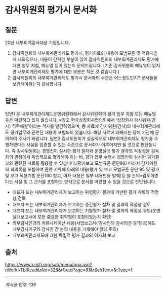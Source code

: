 # 감사위원회 평가시 문서화

## 질문
20년 내부회계감사대상 기업입니다.
1. 감사위원회의 내부회계관리제도 평가시, 평가자료의 내용이 모범규준 및 적용지침에 나와있으나, 내용이 간략한 부분이 있어
감사위원회의 내부회계관리제도 평가에 대한 업무 지침, 매뉴얼 등이 있는지 문의드립니다.
(기존 감사위원회 매뉴얼이 있지만 내부회계관리제도 평가에 대한 부분은 적은 것 같습니다.)
2. 감사위원회의 내부회계관리제도 평가시 문서화의 수준은 어느정도인지? 문서들을 보관해야하는지
감사합니다.

## 답변
답변1
본 내부회계관리제도운영위원회에서 감사위원회의 평가 업무 지침 또는 매뉴얼 등은 마련하고 있지 않습니다.
※참고
한국상장회사협의회에서 ‘상장회사 감사위원(감사) 직무해설’이라는 책자를 발간하였으며, 동 자료에 감사위원(감사)의 내부회계관리제도 평가업무와 관련된 내용이 포함되어 있습니다. 해당 자료에 대해서는 당해 기관에 문의하여 주시기 바랍니다.
답변2
감사위원회가 실질적으로 내부회계관리제도 평가를 수행하였다는 사실을 입증할 수 있는 수준으로 문서화가 이루어지면 될 것으로 판단됩니다.
즉 감사위원회는 경영진이 실시한 평가 절차와 운영실태 평가 결과의 적정성을 감독자의 관점에서 독립적으로 평가해야 하는 바, 평가 업무 수행시 경영진이 실시한 평가결과와 관련된 자료를 활용할 수 있습니다.(평가보고 모범규준 문단96)
따라서 감사위원회 회의록을 포함하여 관련 서류에 아래의 내용(평가 및 보고 모범규준 문단 95 및 평가 및 보고 적용기법 문단160 참고, 아래 내용은 일부 내용만을 발췌)등 을 논의•검토하였다는 사실 및 그 근거를 포함하는 방식으로 문서를 마련할 수 있을 것으로 판단됩니다.
- 대표자 또는 내부회계관리자가 보고하는 위험평가 결과에 기반한 평가 계획의 적정성 검토
- 대표자 또는 내부회계관리자가 보고하는 중간평가 절차 및 결과의 적정성 검토
- 대표자 또는 내부회계관리자가 보고하는 기말평가 절차 및 결과의 적정성 검토(운영실태보고서에 모든 중요한 취약점이 포함되었는지 확인)
- 외부감사인과의 커뮤니케이션 내용(사업보고서(‘감사인의 감사의견 등’항목)에도 내부감사기구와 감사인 간 논의 내용을 기재해야 함에 주의)
- 내부회계관리제도에 대한 독립적 평가 결과의 이사회 보고

## 출처
https://www.k-icfr.org/sub/menu/qna.asp?rWork=TblRead&rNo=328&rGotoPage=61&rSchText=&rType=1

---
*게시글 번호: 136*
